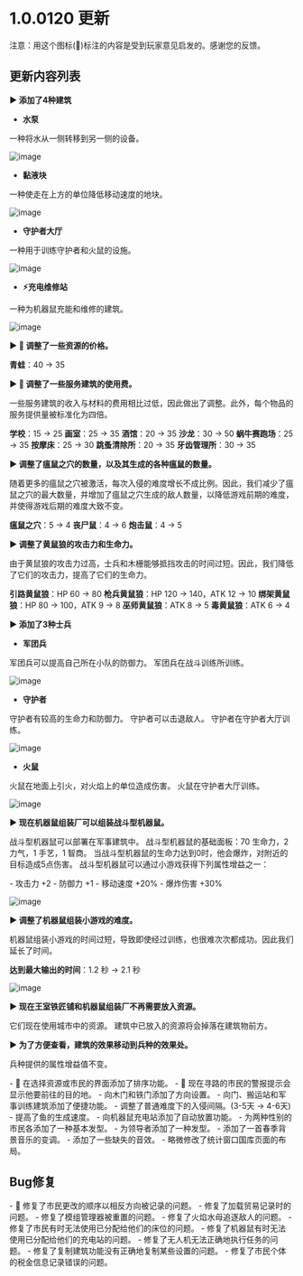 # 1.0.0120 更新

注意：用这个图标(💌)标注的内容是受到玩家意见启发的。感谢您的反馈。

## 更新内容列表

**▶ 添加了4种建筑**

- **水泵**

一种将水从一侧转移到另一侧的设备。

![image](https://clan.st.dl.eccdnx.com/images//43311876/b042b4fd65a2455a4a16747e1815d339edb49baa.gif)

- **黏液块**

一种使走在上方的单位降低移动速度的地块。

![image](https://clan.st.dl.eccdnx.com/images//43311876/ead4b5716663391b63e2bc38ce07be83d26b32c1.gif)

- **守护者大厅**

一种用于训练守护者和火鼠的设施。

![image](https://clan.st.dl.eccdnx.com/images//43311876/f40d0147970366ecaab56688d1534c681cbe6a3d.gif)

- **⚡充电维修站**

一种为机器鼠充能和维修的建筑。

![image](https://clan.st.dl.eccdnx.com/images//43311876/b4ffc79c9697fbcda11568fe341d1c574cdf5319.gif)

**▶ 💌 调整了一些资源的价格。**

**青蛙**：40 → 35

**▶ 💌 调整了一些服务建筑的使用费。**

一些服务建筑的收入与材料的费用相比过低，因此做出了调整。此外，每个物品的服务提供量被标准化为四倍。

**学校**：15 → 25
**画室**：25 → 35
**酒馆**：20 → 35
**沙龙**：30 → 50
**蜗牛赛跑场**：25 → 35
**按摩床**：25 → 30
**跳蚤清除所**：20 → 35
**牙齿管理所**：30 → 35

**▶ 调整了瘟鼠之穴的数量，以及其生成的各种瘟鼠的数量。**

随着更多的瘟鼠之穴被激活，每次入侵的难度增长不成比例。因此，我们减少了瘟鼠之穴的最大数量，并增加了瘟鼠之穴生成的敌人数量，以降低游戏前期的难度，并使得游戏后期的难度大致不变。

**瘟鼠之穴**：5 → 4
**丧尸鼠**：4 → 6
**炮击鼠**：4 → 5

**▶ 调整了黄鼠狼的攻击力和生命力。**

由于黄鼠狼的攻击力过高，士兵和木栅能够抵挡攻击的时间过短。因此，我们降低了它们的攻击力，提高了它们的生命力。

**引路黄鼠狼**：HP 60 → 80
**枪兵黄鼠狼**：HP 120 → 140，ATK 12 → 10
**绑架黄鼠狼**：HP 80 → 100，ATK 9 → 8
**巫师黄鼠狼**：ATK 8 → 5
**毒黄鼠狼**：ATK 6 → 4

**▶ 添加了3种士兵**

- **军团兵**

军团兵可以提高自己所在小队的防御力。
军团兵在战斗训练所训练。

![image](https://clan.st.dl.eccdnx.com/images//43311876/a9925377d47bfb89f77115a2438abc7088fc5278.gif)

- **守护者**

守护者有较高的生命力和防御力。
守护者可以击退敌人。
守护者在守护者大厅训练。

![image](https://clan.st.dl.eccdnx.com/images//43311876/8b4aff73fb682201866b0aee3cf6e7576189e4bd.gif)

- **火鼠**

火鼠在地面上引火，对火焰上的单位造成伤害。
火鼠在守护者大厅训练。

![image](https://clan.st.dl.eccdnx.com/images//43311876/ed549f3a1543815032fa95d963562ebe27c28bad.gif)

**▶ 现在机器鼠组装厂可以组装战斗型机器鼠。**

战斗型机器鼠可以部署在军事建筑中。
战斗型机器鼠的基础面板：70 生命力，2 力气，1 手艺，1 智商。
当战斗型机器鼠的生命力达到0时，他会爆炸，对附近的目标造成5点伤害。
战斗型机器鼠可以通过小游戏获得下列属性增益之一：

\- 攻击力 +2
\- 防御力 +1
\- 移动速度 +20%
\- 爆炸伤害 +30%

![image](https://clan.st.dl.eccdnx.com/images//43311876/6433e0d64a6188896f5c5c3c17c4ae151eda2c39.gif)

**▶ 调整了机器鼠组装小游戏的难度。**

机器鼠组装小游戏的时间过短，导致即使经过训练，也很难次次都成功。因此我们延长了时间。

**达到最大输出的时间**：1.2 秒 → 2.1 秒

![image](https://clan.st.dl.eccdnx.com/images//43311876/3dc4013c3f74dd372f78a78d3a806a4948819d4e.gif)

**▶ 现在王室铁匠铺和机器鼠组装厂不再需要放入资源。**

它们现在使用城市中的资源。
建筑中已放入的资源将会掉落在建筑物前方。

**▶ 为了方便查看，建筑的效果移动到兵种的效果处。**

兵种提供的属性增益值不变。

\- 💌 在选择资源或市民的界面添加了排序功能。
\- 💌 现在寻路的市民的警报提示会显示他要前往的目的地。
\- 向木门和铁门添加了方向设置。
\- 向门、搬运站和军事训练建筑添加了便捷功能。
\- 调整了普通难度下的入侵间隔。(3-5天 → 4-6天)
\- 提高了鱼的生成速度。
\- 向机器鼠充电站添加了自动放置功能。
\- 为两种性别的市民各添加了一种基本发型。
\- 为领导者添加了一种发型。
\- 添加了一首春季背景音乐的变调。
\- 添加了一些缺失的音效。
\- 略微修改了统计窗口国库页面的布局。

## Bug修复

\- 💌 修复了市民更改的顺序以相反方向被记录的问题。
\- 修复了加载贸易记录时的问题。
\- 修复了模组管理器被重置的问题。
\- 修复了火焰水母追逐敌人的问题。
\- 修复了市民有时无法使用已分配给他们的床位的问题。
\- 修复了机器鼠有时无法使用已分配给他们的充电站的问题。
\- 修复了无人机无法正确地执行任务的问题。
\- 修复了复制建筑功能没有正确地复制某些设置的问题。
\- 修复了市民个体的税金信息记录错误的问题。
